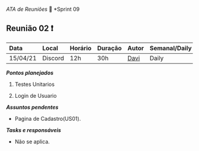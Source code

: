  *ATA de Reuniões* 📝 *Sprint 09 

## Reunião 02 ❗

| Data  | Local | Horário | Duração  | Autor | Semanal/Daily | Participantes |
| :- | :- | :- | :- | :- | :- | :- |
| 15/04/21 | Discord | 12h | 30h | [Davi](https://github.com/DaviMatheus)| Daily | Todos |

***Pontos planejados***  

1. Testes Unitarios

2. Login de Usuario



***Assuntos pendentes***
* Pagina de Cadastro(US01).

***Tasks e responsáveis***
- Não se aplica.